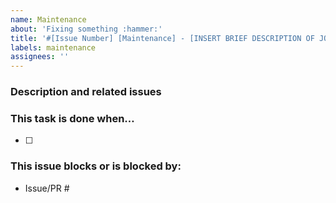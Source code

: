 ```yaml
---
name: Maintenance
about: 'Fixing something :hammer:'
title: '#[Issue Number] [Maintenance] - [INSERT BRIEF DESCRIPTION OF JOB]'
labels: maintenance
assignees: ''
---
```


### Description and related issues

### This task is done when…

- [ ]

### This issue blocks or is blocked by:

- Issue/PR #
